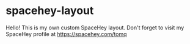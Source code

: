 # spacehey-layout

Hello! This is my own custom SpaceHey layout. Don't forget to visit my SpaceHey profile at https://spacehey.com/tomq